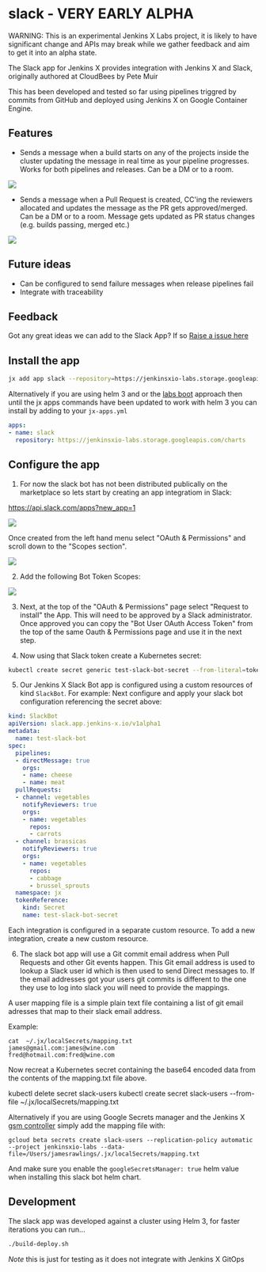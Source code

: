 # slack - VERY EARLY ALPHA

WARNING: This is an experimental Jenkins X Labs project, it is likely to have significant change and APIs may break while
we gather feedback and aim to get it into an alpha state.

The Slack app for Jenkins X provides integration with Jenkins X and Slack, originally authored at CloudBees by Pete Muir

This has been developed and tested so far using pipelines triggred by commits from GitHub and deployed using Jenkins X on Google Container Engine.

## Features

* Sends a message when a build starts on any of the projects inside the cluster updating the message in real time as your pipeline progresses. Works for both pipelines and releases. Can be a DM or to a room.

![](./docs/images/room.png)

* Sends a message when a Pull Request is created, CC'ing the reviewers allocated and updates the message as the PR gets approved/merged. Can be a DM or to a room. Message gets updated as PR status changes (e.g. builds passing, merged etc.)

![](./docs/images/dm.png)

## Future ideas
* Can be configured to send failure messages when release pipelines fail
* Integrate with traceability

## Feedback

Got any great ideas we can add to the Slack App? If so [Raise a issue here](https://github.com/jenkins-x-labs/issues)

## Install the app

```bash
jx add app slack --repository=https://jenkinsxio-labs.storage.googleapis.com/charts
```
Alternatively if you are using helm 3 and or the [labs boot](https://jenkins-x.io/docs/labs/boot/) approach then until the jx apps commands have been updated to work with helm 3 you can install by adding to your `jx-apps.yml`

```yaml
apps:
- name: slack
  repository: https://jenkinsxio-labs.storage.googleapis.com/charts
```

## Configure the app

1. For now the slack bot has not been distributed publically on the marketplace so lets start by creating an app integratiom in Slack:

https://api.slack.com/apps?new_app=1

![](./docs/images/create_app.png)

Once created from the left hand menu select "OAuth & Permissions" and scroll down to the "Scopes section".

![](./docs/images/oauth.png)

2. Add the following Bot Token Scopes:

![](./docs/images/scopes.png)

3. Next, at the top of the "OAuth & Permissions" page select "Request to install" the App.  This will need to be approved by a Slack administrator.  Once approved you can copy the "Bot User OAuth Access Token" from the top of the same Oauth & Permissions page and use it in the next step.

4. Now using that Slack token create a Kubernetes secret:
```bash
kubectl create secret generic test-slack-bot-secret --from-literal=token=abc123
```
5. Our Jenkins X Slack Bot app is configured using a custom resources of kind `SlackBot`. For example:
Next configure and apply your slack bot configuration referencing the secret above:

```yaml
kind: SlackBot
apiVersion: slack.app.jenkins-x.io/v1alpha1
metadata:
  name: test-slack-bot
spec:
  pipelines:
  - directMessage: true
    orgs:
    - name: cheese
    - name: meat
  pullRequests:
  - channel: vegetables
    notifyReviewers: true
    orgs:
    - name: vegetables
      repos:
      - carrots
  - channel: brassicas
    notifyReviewers: true
    orgs:
    - name: vegetables
      repos:
      - cabbage
      - brussel_sprouts
  namespace: jx
  tokenReference:
    kind: Secret
    name: test-slack-bot-secret
```

Each integration is configured in a separate custom resource. To add a new integration, create
a new custom resource.

6. The slack bot app will use a Git commit email address when Pull Requests and other Git events happen.  This Git email address is used to lookup a Slack user id which is then used to send Direct messages to.  If the email addresses got your users git commits is different to the one they use to log into slack you will need to provide the mappings.

A user mapping file is a simple plain text file containing a list of git email adresses that map to their slack email address.

Example:
```
cat  ~/.jx/localSecrets/mapping.txt
james@gmail.com:james@wine.com
fred@hotmail.com:fred@wine.com
```

Now recreat a Kubernetes secret containing the base64 encoded data from the contents of the mapping.txt file above.

kubectl delete secret slack-users
kubectl create secret slack-users --from-file ~/.jx/localSecrets/mapping.txt


Alternatively if you are using Google Secrets manager and the Jenkins X [gsm controller](https://github.com/jenkins-x-labs/gsm-controller) simply add the mapping file with:
```
gcloud beta secrets create slack-users --replication-policy automatic --project jenkinsxio-labs --data-file=/Users/jamesrawlings/.jx/localSecrets/mapping.txt
```
And make sure you enable the `googleSecretsManager: true` helm value when installing this slack bot helm chart.

## Development

The slack app was developed against a cluster using Helm 3, for faster iterations you can run...
```bash
./build-deploy.sh
```

_Note_ this is just for testing as it does not integrate with Jenkins X GitOps
